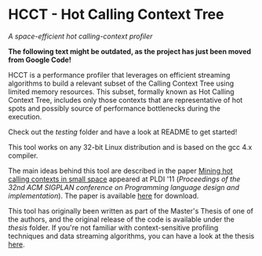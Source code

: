 # HCCT - Hot Calling Context Tree
*A space-efficient hot calling-context profiler*

**The following text might be outdated, as the project has just been moved from Google Code!**

HCCT is a performance profiler that leverages on efficient streaming algorithms to build a relevant subset of the Calling Context Tree using limited memory resources. This subset, formally known as Hot Calling Context Tree, includes only those contexts that are representative of hot spots and possibly source of performance bottlenecks during the execution.

Check out the *testing* folder and have a look at README to get started!

This tool works on any 32-bit Linux distribution and is based on the gcc 4.x compiler.

The main ideas behind this tool are described in the paper [Mining hot calling contexts in small space](http://dx.doi.org/10.1145/1993316.1993559) appeared at PLDI '11 (*Proceedings of the 32nd ACM SIGPLAN conference on Programming language design and implementation*). The paper is available [here](http://www.dis.uniroma1.it/~demetres/didattica/ae/upload/papers/pldi149-delia.pdf) for download.

This tool has originally been written as part of the Master's Thesis of one of the authors, and the original release of the code is available under the *thesis* folder. If you're not familiar with context-sensitive profiling techniques and data streaming algorithms, you can have a look at the thesis [here](http://www.dis.uniroma1.it/~delia/files/thesis.pdf).


